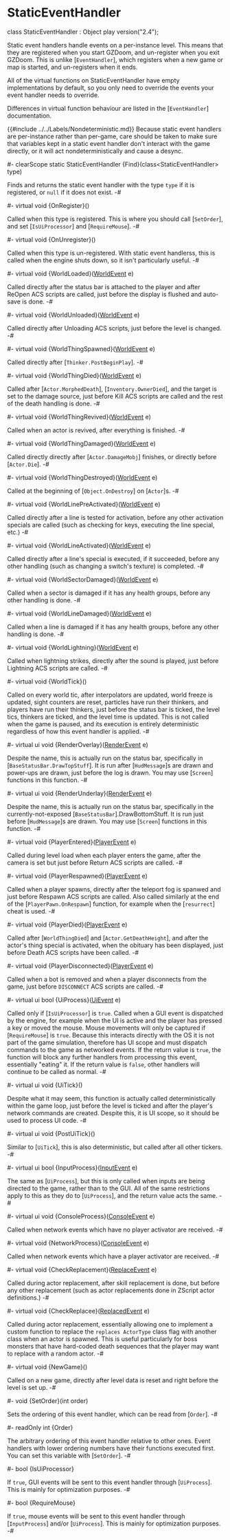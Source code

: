 # StaticEventHandler

[resurrect]: ../../ConsoleCommands.md#ccmd-resurrect

[DamageMobj]: ../Base/Actor.md#mthd-DamageMobj
[Die]: ../Base/Actor.md#mthd-Die
[DrawTopStuff]: ../Ui/BaseStatusBar.md#mthd-DrawTopStuff
[GetDeathHeight]: ../Base/Actor.md#mthd-GetDeathHeight
[MorphedDeath]: ../Base/Actor.md#mthd-MorphedDeath
[OnDestroy]: ../Base/Object.md#mthd-OnDestroy
[OnRespawn]: ../Players/PlayerPawn.md#mthd-OnRespawn
[OwnerDied]: ../Inventory.md#mthd-OwnerDied
[PostBeginPlay]: ../Base/Thinker.md#mthd-PostBeginPlay

[Actor]: ../Base/Actor.md
[BaseStatusBar]: ../Ui/BaseStatusBar.md
[ConsoleEvent]: ConsoleEvent.md
[EventHandler]: EventHandler.md
[HudMessage]: ../Ui/HudMessage.md
[InputEvent]: InputEvent.md
[Inventory]: ../Inventory.md
[Object]: ../Base/Object.md
[PlayerEvent]: PlayerEvent.md
[PlayerPawn]: ../Players/PlayerPawn.md
[RenderEvent]: RenderEvent.md
[ReplaceEvent]: ReplaceEvent.md
[ReplacedEvent]: ReplacedEvent.md
[Screen]: ../Drawing/Screen.md
[Thinker]: ../Base/Thinker.md
[UiEvent]: UiEvent.md
[WorldEvent]: WorldEvent.md

<!-- api-declaration -->
class StaticEventHandler : Object play version("2.4");

<!-- api-definition -->
Static event handlers handle events on a per-instance level. This
means that they are registered when you start GZDoom, and un-register
when you exit GZDoom. This is unlike [`EventHandler`], which registers
when a new game or map is started, and un-registers when it ends.

All of the virtual functions on StaticEventHandler have empty
implementations by default, so you only need to override the events
your event handler needs to override.

Differences in virtual function behaviour are listed in the
[`EventHandler`] documentation.

{{#include ../../Labels/Nondeterministic.md}} Because static event
handlers are per-instance rather than per-game, care should be taken
to make sure that variables kept in a static event handler don't
interact with the game directly, or it will act nondeterministically
and cause a desync.

<!-- api-class-methods -->
#-
clearScope static StaticEventHandler {Find}(class\<StaticEventHandler> type)

Finds and returns the static event handler with the type `type` if it
is registered, or `null` if it does not exist.
-#

<!-- api-instance-methods -->
#-
virtual void {OnRegister}()

Called when this type is registered. This is where you should call
[`SetOrder`], and set [`IsUiProcessor`] and [`RequireMouse`].
-#

#-
virtual void {OnUnregister}()

Called when this type is un-registered. With static event handlerss,
this is called when the engine shuts down, so it isn't particularly
useful.
-#

#-
virtual void {WorldLoaded}([WorldEvent] e)

Called directly after the status bar is attached to the player and
after ReOpen ACS scripts are called, just before the display is
flushed and auto-save is done.
-#

#-
virtual void {WorldUnloaded}([WorldEvent] e)

Called directly after Unloading ACS scripts, just before the level
is changed.
-#

#-
virtual void {WorldThingSpawned}([WorldEvent] e)

Called directly after [`Thinker.PostBeginPlay`].
-#

#-
virtual void {WorldThingDied}([WorldEvent] e)

Called after [`Actor.MorphedDeath`], [`Inventory.OwnerDied`], and the
target is set to the damage source, just before Kill ACS scripts are
called and the rest of the death handling is done.
-#

#-
virtual void {WorldThingRevived}([WorldEvent] e)

Called when an actor is revived, after everything is finished.
-#

#-
virtual void {WorldThingDamaged}([WorldEvent] e)

Called directly directly after [`Actor.DamageMobj`] finishes, or
directly before [`Actor.Die`].
-#

#-
virtual void {WorldThingDestroyed}([WorldEvent] e)

Called at the beginning of [`Object.OnDestroy`] on [`Actor`]s.
-#

#-
virtual void {WorldLinePreActivated}([WorldEvent] e)

Called directly after a line is tested for activation, before any
other activation specials are called (such as checking for keys,
executing the line special, etc.)
-#

#-
virtual void {WorldLineActivated}([WorldEvent] e)

Called directly after a line's special is executed, if it succeeded,
before any other handling (such as changing a switch's texture) is
completed.
-#

#-
virtual void {WorldSectorDamaged}([WorldEvent] e)

Called when a sector is damaged if it has any health groups, before
any other handling is done.
-#

#-
virtual void {WorldLineDamaged}([WorldEvent] e)

Called when a line is damaged if it has any health groups, before any
other handling is done.
-#

#-
virtual void {WorldLightning}([WorldEvent] e)

Called when lightning strikes, directly after the sound is played,
just before Lightning ACS scripts are called.
-#

#-
virtual void {WorldTick}()

Called on every world tic, after interpolators are updated, world
freeze is updated, sight counters are reset, particles have run their
thinkers, and players have run their thinkers, just before the status
bar is ticked, the level tics, thinkers are ticked, and the level time
is updated. This is not called when the game is paused, and its
execution is entirely deterministic regardless of how this event
handler is applied.
-#

#-
virtual ui void {RenderOverlay}([RenderEvent] e)

Despite the name, this is actually run on the status bar, specifically
in [`BaseStatusBar.DrawTopStuff`]. It is run after [`HudMessage`]s are
drawn and power-ups are drawn, just before the log is drawn. You may
use [`Screen`] functions in this function.
-#

#-
virtual ui void {RenderUnderlay}([RenderEvent] e)

Despite the name, this is actually run on the status bar, specifically
in the currently-not-exposed [`BaseStatusBar`].DrawBottomStuff. It is
run just before [`HudMessage`]s are drawn. You may use [`Screen`]
functions in this function.
-#

#-
virtual void {PlayerEntered}([PlayerEvent] e)

Called during level load when each player enters the game, after the
camera is set but just before Return ACS scripts are called.
-#

#-
virtual void {PlayerRespawned}([PlayerEvent] e)

Called when a player spawns, directly after the teleport fog is
spanwed and just before Respawn ACS scripts are called. Also called
similarly at the end of the [`PlayerPawn.OnRespawn`] function, for
example when the [`resurrect`] cheat is used.
-#

#-
virtual void {PlayerDied}([PlayerEvent] e)

Called after [`WorldThingDied`] and [`Actor.GetDeathHeight`], and
after the actor's thing special is activated, when the obituary has
been displayed, just before Death ACS scripts have been called.
-#

#-
virtual void {PlayerDisconnected}([PlayerEvent] e)

Called when a bot is removed and when a player disconnects from the game, just
before `DISCONNECT` ACS scripts are called.
-#

#-
virtual ui bool {UiProcess}([UiEvent] e)

Called only if [`IsUiProcessor`] is `true`. Called when a GUI event is
dispatched by the engine, for example when the UI is active and the
player has pressed a key or moved the mouse. Mouse movements will only
be captured if [`RequireMouse`] is `true`. Because this interacts
directly with the OS it is not part of the game simulation, therefore
has UI scope and must dispatch commands to the game as networked
events. If the return value is `true`, the function will block any
further handlers from processing this event, essentially "eating" it.
If the return value is `false`, other handlers will continue to be
called as normal.
-#

#-
virtual ui void {UiTick}()

Despite what it may seem, this function is actually called
deterministically within the game loop, just before the level is
ticked and after the player's network commands are created. Despite
this, it is UI scope, so it should be used to process UI code.
-#

#-
virtual ui void {PostUiTick}()

Similar to [`UiTick`], this is also deterministic, but called after
all other tickers.
-#

#-
virtual ui bool {InputProcess}([InputEvent] e)

The same as [`UiProcess`], but this is only called when inputs are
being directed to the game, rather than to the GUI. All of the same
restrictions apply to this as they do to [`UiProcess`], and the return
value acts the same.
-#

#-
virtual ui void {ConsoleProcess}([ConsoleEvent] e)

Called when network events which have no player activator are
received.
-#

#-
virtual void {NetworkProcess}([ConsoleEvent] e)

Called when network events which have a player activator are received.
-#

#-
virtual void {CheckReplacement}([ReplaceEvent] e)

Called during actor replacement, after skill replacement is done, but
before any other replacement (such as actor replacements done in
ZScript actor definitions.)
-#

#-
virtual void {CheckReplacee}([ReplacedEvent] e)

Called during actor replacement, essentially allowing one to implement
a custom function to replace the `replaces ActorType` class flag with
another class when an actor is spawned. This is useful particularly
for boss monsters that have hard-coded death sequences that the player
may want to replace with a random actor.
-#

#-
virtual void {NewGame}()

Called on a new game, directly after level data is reset and right
before the level is set up.
-#

#-
void {SetOrder}(int order)

Sets the ordering of this event handler, which can be read from
[`Order`].
-#

<!-- api-members -->
#-
readOnly int {Order}

The arbitrary ordering of this event handler relative to other ones.
Event handlers with lower ordering numbers have their functions
executed first. You can set this variable with [`SetOrder`].
-#

#-
bool {IsUiProcessor}

If `true`, GUI events will be sent to this event handler through
[`UiProcess`]. This is mainly for optimization purposes.
-#

#-
bool {RequireMouse}

If `true`, mouse events will be sent to this event handler through
[`InputProcess`] and/or [`UiProcess`]. This is mainly for optimization
purposes.
-#
